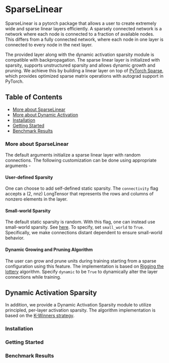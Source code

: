# SparseLinear

SparseLinear is a pytorch package that allows a user to create extremely wide and sparse linear layers efficiently. A sparsely connected network is a network where each node is connected to a fraction of available nodes. This differs from a fully connected network, where each node in one layer is connected to every node in the next layer.

The provided layer along with the dynamic activation sparsity module is compatible with backpropagation. The sparse linear layer is initialized with sparsity, supports unstructured sparsity and allows dynamic growth and pruning. We achieve this by building a linear layer on top of [PyTorch Sparse](https://github.com/rusty1s/pytorch_sparse), which provides optimized sparse matrix operations with autograd support in PyTorch.

## Table of Contents

- [More about SparseLinear](#intro)
- [More about Dynamic Activation](#kwin)
- [Installation](#install)
- [Getting Started](#usage)
- [Benchmark Results](#results)

### More about SparseLinear <a name="intro"></a>
The default arguments initialize a sparse linear layer with random connections. The following customization can be done using appropriate arguments -

#### User-defined Sparsity

One can choose to add self-defined static sparsity. The `connectivity` flag accepts a (2, nnz) LongTensor that represents the rows and columns of nonzero elements in the layer. 

#### Small-world Sparsity

The default static sparsity is random. With this flag, one can instead use small-world sparsity. See [here](https://en.wikipedia.org/wiki/Small-world_network). To specify, set `small_world` to `True`. Specifically, we make connections distant dependent to ensure small-world behavior.

#### Dynamic Growing and Pruning Algorithm

The user can grow and prune units during training starting from a sparse configuration using this feature. The implementation is based on [Rigging the lottery](https://arxiv.org/pdf/1911.11134.pdf) algorithm. Specify `dynamic` to be `True` to dynamically alter the layer connections while training. 

## Dynamic Activation Sparsity <a name="kwin"></a>

In addition, we provide a Dynamic Activation Sparsity module to utilize principled, per-layer activation sparsity. The algorithm implementation is based on the [K-Winners strategy](https://arxiv.org/pdf/1903.11257.pdf). 

### Installation <a name="install"></a>

### Getting Started <a name="usage"></a>

### Benchmark Results <a name="results"></a>
